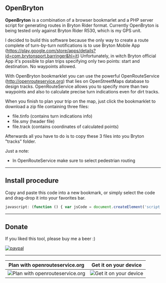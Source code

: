 ## OpenBryton
**OpenBryton** is a combination of a browser bookmarlet and a PHP server script for generating routes in Bryton Rider format.
Currently OpenBryton is being tested only against Bryton Rider R530, which is my GPS unit.

I decided to build this software because the only way to create a route complete of turn-by-turn notifications is to use Bryton Mobile App (https://play.google.com/store/apps/details?id=com.brytonsport.barringer&hl=it)
Unfortunately, in witch Bryton official App it's possible to plan trips specifying only two points: start and destination. No waypoints allowed.

With OpenBryton bookmarklet you can use the powerful OpenRouteService (http://openrouteservice.org) that lies on OpenStreetMaps database to design tracks. 
OpenRouteService allows you to specify more than two waypoints and also to calculate precise turn indications even for dirt tracks.

When you finish to plan your trip on the map, just click the bookmarklet to download a zip file containing three files:
- file.tinfo    (contains turn indications info)
- file.smy      (header file)
- file.track    (contains coordinates of calculated points)

Afterwards all you have to do is to copy these 3 files into you Bryton "tracks" folder.

Just a note:
- In OpenRouteService make sure to select pedestrian routing

---

## Install procedure

Copy and paste this code into a new bookmark, or simply select the code and drag-drop it into your favorites bar.
```javascript
javascript: (function () { var jsCode = document.createElement('script'); jsCode.setAttribute('src', 'http://www.newtechweb.it/apps/openbryton/do.js'); document.body.appendChild(jsCode); }());
```
---

## Donate

If you liked this tool, please buy me a beer :)

[![paypal](https://www.paypalobjects.com/en_US/i/btn/btn_donateCC_LG.gif)](https://www.paypal.com/cgi-bin/webscr?cmd=_s-xclick&hosted_button_id=4UMTD8RPT6HDE)

---

| Plan with openrouteservice.org | Get it on your device |
| --- | --- |
| ![Plan with openrouteservice.org](http://www.newtechweb.it/apps/openbryton/screen-1.jpg "Plan with openrouteservice.org") | ![Get it on your device](http://www.newtechweb.it/apps/openbryton/screen-2.jpg "Get it on your device") |

